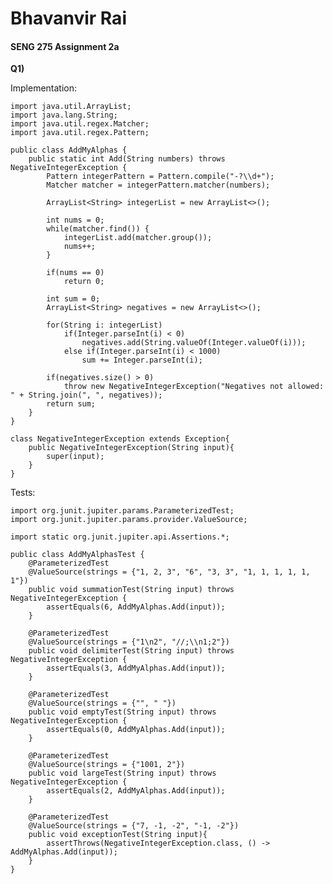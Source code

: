 # Bhavanvir Rai
#### SENG 275 Assignment 2a

**Q1)**

Implementation:

    import java.util.ArrayList;
    import java.lang.String;
    import java.util.regex.Matcher;
    import java.util.regex.Pattern;

    public class AddMyAlphas {
        public static int Add(String numbers) throws NegativeIntegerException {
            Pattern integerPattern = Pattern.compile("-?\\d+");
            Matcher matcher = integerPattern.matcher(numbers);

            ArrayList<String> integerList = new ArrayList<>();

            int nums = 0;
            while(matcher.find()) {
                integerList.add(matcher.group());
                nums++;
            }

            if(nums == 0)
                return 0;

            int sum = 0;
            ArrayList<String> negatives = new ArrayList<>();

            for(String i: integerList)
                if(Integer.parseInt(i) < 0)
                    negatives.add(String.valueOf(Integer.valueOf(i)));
                else if(Integer.parseInt(i) < 1000)
                    sum += Integer.parseInt(i);

            if(negatives.size() > 0)
                throw new NegativeIntegerException("Negatives not allowed: " + String.join(", ", negatives));
            return sum;
        }
    }

    class NegativeIntegerException extends Exception{
        public NegativeIntegerException(String input){
            super(input);
        }
    }

Tests:

    import org.junit.jupiter.params.ParameterizedTest;
    import org.junit.jupiter.params.provider.ValueSource;

    import static org.junit.jupiter.api.Assertions.*;

    public class AddMyAlphasTest {
        @ParameterizedTest
        @ValueSource(strings = {"1, 2, 3", "6", "3, 3", "1, 1, 1, 1, 1, 1"})
        public void summationTest(String input) throws NegativeIntegerException {
            assertEquals(6, AddMyAlphas.Add(input));
        }

        @ParameterizedTest
        @ValueSource(strings = {"1\n2", "//;\\n1;2"})
        public void delimiterTest(String input) throws NegativeIntegerException {
            assertEquals(3, AddMyAlphas.Add(input));
        }

        @ParameterizedTest
        @ValueSource(strings = {"", " "})
        public void emptyTest(String input) throws NegativeIntegerException {
            assertEquals(0, AddMyAlphas.Add(input));
        }

        @ParameterizedTest
        @ValueSource(strings = {"1001, 2"})
        public void largeTest(String input) throws NegativeIntegerException {
            assertEquals(2, AddMyAlphas.Add(input));
        }

        @ParameterizedTest
        @ValueSource(strings = {"7, -1, -2", "-1, -2"})
        public void exceptionTest(String input){
            assertThrows(NegativeIntegerException.class, () -> AddMyAlphas.Add(input));
        }
    }




